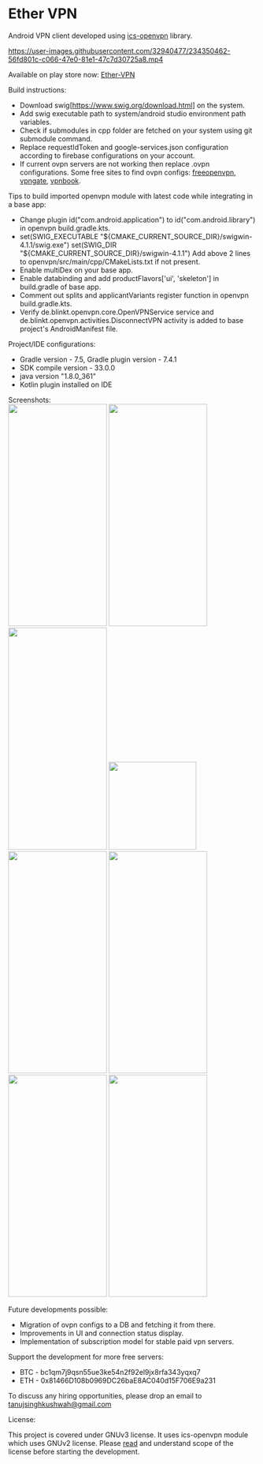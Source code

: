 # Ether VPN
Android VPN client developed using [ics-openvpn](https://github.com/schwabe/ics-openvpn) library.

https://user-images.githubusercontent.com/32940477/234350462-56fd801c-c066-47e0-81e1-47c7d30725a8.mp4

Available on play store now: [Ether-VPN](https://play.google.com/store/apps/details?id=com.anonymous.ethervpn)

Build instructions:
* Download swig[https://www.swig.org/download.html] on the system.
* Add swig executable path to system/android studio environment path variables.
* Check if submodules in cpp folder are fetched on your system using git submodule command.
* Replace requestIdToken and google-services.json configuration according to firebase configurations on your account.
* If current ovpn servers are not working then replace .ovpn configurations. Some free sites to find ovpn configs: [freeopenvpn](https://www.freeopenvpn.org/index.php?lang=en), [vpngate](https://www.vpngate.net/en/), [vpnbook](https://www.vpnbook.com/).

Tips to build imported openvpn module with latest code while integrating in a base app:
* Change plugin id("com.android.application") to id("com.android.library") in openvpn build.gradle.kts.
* set(SWIG_EXECUTABLE "${CMAKE_CURRENT_SOURCE_DIR}/swigwin-4.1.1/swig.exe")
  set(SWIG_DIR "${CMAKE_CURRENT_SOURCE_DIR}/swigwin-4.1.1")
  Add above 2 lines to openvpn/src/main/cpp/CMakeLists.txt if not present.
* Enable multiDex on your base app.
* Enable databinding and add productFlavors['ui', 'skeleton'] in build.gradle of base app.
* Comment out splits and applicantVariants register function in openvpn build.gradle.kts.
* Verify de.blinkt.openvpn.core.OpenVPNService service and de.blinkt.openvpn.activities.DisconnectVPN activity is added to base project's AndroidManifest file.

Project/IDE configurations:
* Gradle version - 7.5, Gradle plugin version - 7.4.1
* SDK compile version - 33.0.0
* java version "1.8.0_361"
* Kotlin plugin installed on IDE

Screenshots:  
<img src="https://user-images.githubusercontent.com/32940477/234352990-4a29fec4-a900-4bc1-92f2-5612134810dc.png" width="200" height="450"/>
<img src="https://user-images.githubusercontent.com/32940477/234353073-8c513e67-a284-4286-b339-23ea7e7d61d4.png" width="200" height="450"/>
<img src="https://user-images.githubusercontent.com/32940477/234353534-635be106-c2fd-448a-89b9-c3bd63355bc2.png" width="200" height="450"/>
<img src="https://user-images.githubusercontent.com/32940477/234353884-7187cbe9-e279-4065-843a-d0d0eb1816a7.png" width="178"/>  
<img src="https://user-images.githubusercontent.com/32940477/234353935-238bcd55-1e8f-4f2c-a88f-71de9ee0799d.png" width="200" height="450"/>
<img src="https://user-images.githubusercontent.com/32940477/234353952-aa127901-3f8c-4aa3-8124-b66e52aa9bab.png" width="200" height="450"/>
<img src="https://user-images.githubusercontent.com/32940477/234354032-3d0bd026-add7-415e-b972-a4b96c8aa70f.png" width="200" height="450"/>
<img src="https://user-images.githubusercontent.com/32940477/234354071-4e68e289-0671-427d-93e9-e5915ba0660b.png" width="200" height="450"/>

Future developments possible: 
* Migration of ovpn configs to a DB and fetching it from there.
* Improvements in UI and connection status display.
* Implementation of subscription model for stable paid vpn servers.

Support the development for more free servers:  
* BTC - bc1qm7j9qsn55ue3ke54n2f92el9jx8rfa343yqxq7
* ETH - 0x81466D108b0969DC26baE8AC040d15F706E9a231

To discuss any hiring opportunities, please drop an email to tanujsinghkushwah@gmail.com

License: 
  
This project is covered under GNUv3 license. It uses ics-openvpn module which uses GNUv2 license. Please [read](https://github.com/tj4752/ether-vpn/blob/master/LICENSE.md) and understand scope of the license before starting the development.
